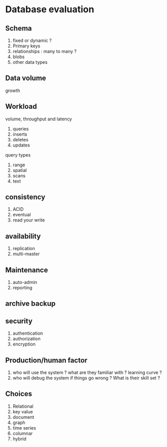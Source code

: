 
# Database evaluation

## Schema

1. fixed or dynamic ?
1. Primary keys
2. relationships : many to many ?
3. blobs
4. other data types

## Data volume

growth

## Workload 

volume, throughput and latency

1. queries
2. inserts
3. deletes
4. updates

query types
1. range 
2. spatial
3. scans
4. text

## consistency

1. ACID
2. eventual
3. read your write

## availability

1. replication
2. multi-master

## Maintenance

1. auto-admin
2. reporting

## archive backup

## security

1. authentication
2. authorization
3. encryption

## Production/human factor

1. who will use the system ?  what are they familiar with ?  learning curve ?
2. who will debug the system if things go wrong ?  What is their skill set ?

## Choices

1. Relational
2. key value
3. document
4. graph
5. time series
6. columnar
7. hybrid

